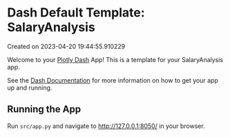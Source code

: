 # Dash Default Template: SalaryAnalysis

Created on 2023-04-20 19:44:55.910229

Welcome to your [Plotly Dash](https://plotly.com/dash/) App! This is a template for your SalaryAnalysis app.

See the [Dash Documentation](https://dash.plotly.com/introduction) for more information on how to get your app up and running.

## Running the App

Run `src/app.py` and navigate to http://127.0.0.1:8050/ in your browser.